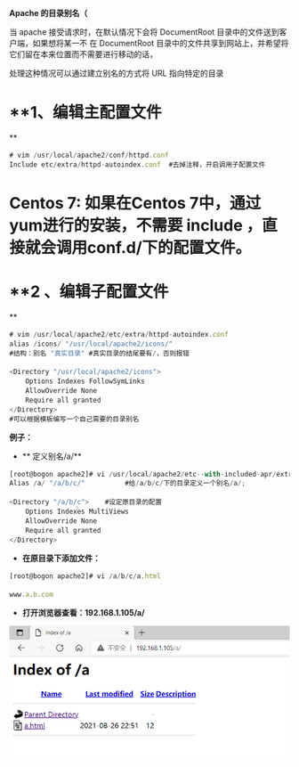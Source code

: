 **Apache 的目录别名（**

当 apache 接受请求时，在默认情况下会将 DocumentRoot 目录中的文件送到客户端，如果想将某一不
在 DocumentRoot 目录中的文件共享到网站上，并希望将它们留在本来位置而不需要进行移动的话，


处理这种情况可以通过建立别名的方式将 URL 指向特定的目录




# **1、编辑主配置文件
**

```javascript
# vim /usr/local/apache2/conf/httpd.conf
Include etc/extra/httpd-autoindex.conf 	#去掉注释，开启调用子配置文件
```

# **Centos 7: 如果在Centos 7中，通过yum进行的安装，不需要 include ，直接就会调用conf.d/下的配置文件。**

# **2 、编辑子配置文件
**

```javascript
# vim /usr/local/apache2/etc/extra/httpd-autoindex.conf
alias /icons/ "/usr/local/apache2/icons/"
#结构：别名 "真实目录" #真实目录的结尾要有/，否则报错

<Directory "/usr/local/apache2/icons">
    Options Indexes FollowSymLinks
    AllowOverride None
    Require all granted
</Directory>
#可以根据模板编写一个自己需要的目录别名
```

**例子：**

- **  定义别名/a/**

```javascript
[root@bogon apache2]# vi /usr/local/apache2/etc--with-included-apr/extra/httpd-autoindex.conf 
Alias /a/ "/a/b/c/"      	 #给/a/b/c/下的目录定义一个别名/a/;	

<Directory "/a/b/c">	#设定原目录的配置
    Options Indexes MultiViews
    AllowOverride None
    Require all granted
</Directory>
```

- **在原目录下添加文件：**

```javascript
[root@bogon apache2]# vi /a/b/c/a.html 

www.a.b.com
```

- **打开浏览器查看：192.168.1.105/a/**

![](images/WEBRESOURCE6860aba5e14e16a17be97604eef9d079截图.png)
